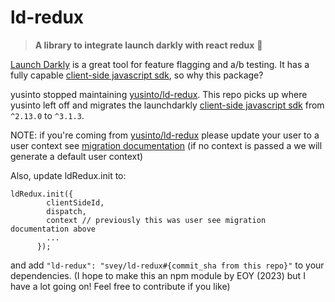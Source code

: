 # ld-redux

> **A library to integrate launch darkly with react redux** :clap:

[Launch Darkly](https://launchdarkly.com/faq.html) is a great tool for feature flagging and a/b testing. It has a fully capable [client-side javascript sdk](https://github.com/launchdarkly/js-client), so why this package?

yusinto stopped maintaining [yusinto/ld-redux](https://github.com/yusinto/ld-redux). This repo picks up where yusinto left off and migrates the launchdarkly [client-side javascript sdk](https://github.com/launchdarkly/js-client) from `^2.13.0` to `^3.1.3`.

NOTE: if you're coming from [yusinto/ld-redux](https://github.com/yusinto/ld-redux) please update your user to a user context see [migration documentation](https://docs.launchdarkly.com/sdk/client-side/javascript/migration-2-to-3#understanding-differences-between-users-and-contexts) (if no context is passed a we will generate a default user context)

Also, update ldRedux.init to:

```
ldRedux.init({
        clientSideId,
        dispatch,
        context // previously this was user see migration documentation above
        ...
      });
```

and add `"ld-redux": "svey/ld-redux#{commit_sha from this repo}"` to your dependencies. (I hope to make this an npm module by EOY (2023) but I have a lot going on! Feel free to contribute if you like)
